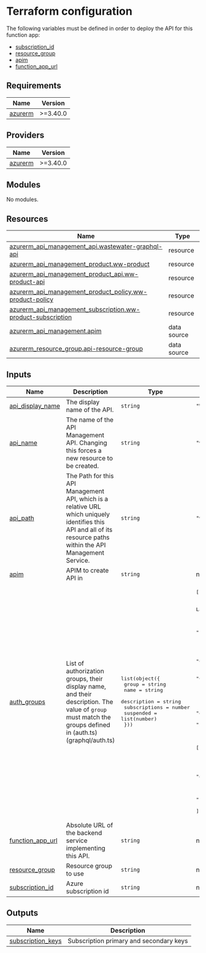 
# Terraform configuration

The following variables must be defined in order to deploy the API for this
function app:

- [subscription_id](#input_subscription_id)
- [resource_group](#input_resource_group)
- [apim](#input_apim)
- [function_app_url](#input_function_app_url)

<!-- BEGIN_TF_DOCS -->
## Requirements

| Name | Version |
|------|---------|
| <a name="requirement_azurerm"></a> [azurerm](#requirement\_azurerm) | >=3.40.0 |

## Providers

| Name | Version |
|------|---------|
| <a name="provider_azurerm"></a> [azurerm](#provider\_azurerm) | >=3.40.0 |

## Modules

No modules.

## Resources

| Name | Type |
|------|------|
| [azurerm_api_management_api.wastewater-graphql-api](https://registry.terraform.io/providers/hashicorp/azurerm/latest/docs/resources/api_management_api) | resource |
| [azurerm_api_management_product.ww-product](https://registry.terraform.io/providers/hashicorp/azurerm/latest/docs/resources/api_management_product) | resource |
| [azurerm_api_management_product_api.ww-product-api](https://registry.terraform.io/providers/hashicorp/azurerm/latest/docs/resources/api_management_product_api) | resource |
| [azurerm_api_management_product_policy.ww-product-policy](https://registry.terraform.io/providers/hashicorp/azurerm/latest/docs/resources/api_management_product_policy) | resource |
| [azurerm_api_management_subscription.ww-product-subscription](https://registry.terraform.io/providers/hashicorp/azurerm/latest/docs/resources/api_management_subscription) | resource |
| [azurerm_api_management.apim](https://registry.terraform.io/providers/hashicorp/azurerm/latest/docs/data-sources/api_management) | data source |
| [azurerm_resource_group.api-resource-group](https://registry.terraform.io/providers/hashicorp/azurerm/latest/docs/data-sources/resource_group) | data source |

## Inputs

| Name | Description | Type | Default | Required |
|------|-------------|------|---------|:--------:|
| <a name="input_api_display_name"></a> [api\_display\_name](#input\_api\_display\_name) | The display name of the API. | `string` | `"Wastewater GraphQL API"` | no |
| <a name="input_api_name"></a> [api\_name](#input\_api\_name) | The name of the API Management API. Changing this forces a new resource to be created. | `string` | `"wastewater-graphql-api"` | no |
| <a name="input_api_path"></a> [api\_path](#input\_api\_path) | The Path for this API Management API, which is a relative URL which uniquely identifies this API and all of its resource paths within the API Management Service. | `string` | `"wastewater"` | no |
| <a name="input_apim"></a> [apim](#input\_apim) | APIM to create API in | `string` | n/a | yes |
| <a name="input_auth_groups"></a> [auth\_groups](#input\_auth\_groups) | List of authorization groups, their display name, and their description. The value of `group` must match the groups defined in (auth.ts)(graphql/auth.ts) | <pre>list(object({<br>    group         = string<br>    name          = string<br>    description   = string<br>    subscriptions = number<br>    suspended     = list(number)<br>  }))</pre> | <pre>[<br>  {<br>    "description": "National Microbiology Laboratory",<br>    "group": "nml-lab",<br>    "name": "NML",<br>    "subscriptions": 15,<br>    "suspended": []<br>  },<br>  {<br>    "description": "Correctional Service Canada",<br>    "group": "csc",<br>    "name": "CSC",<br>    "subscriptions": 15,<br>    "suspended": []<br>  },<br>  {<br>    "description": "BC Centre for Disease Control",<br>    "group": "bccdc",<br>    "name": "BCCDC",<br>    "subscriptions": 15,<br>    "suspended": []<br>  },<br>  {<br>    "description": "Haines Junction (Yukon)",<br>    "group": "hnj",<br>    "name": "HNJ",<br>    "subscriptions": 15,<br>    "suspended": []<br>  }<br>]</pre> | no |
| <a name="input_function_app_url"></a> [function\_app\_url](#input\_function\_app\_url) | Absolute URL of the backend service implementing this API. | `string` | n/a | yes |
| <a name="input_resource_group"></a> [resource\_group](#input\_resource\_group) | Resource group to use | `string` | n/a | yes |
| <a name="input_subscription_id"></a> [subscription\_id](#input\_subscription\_id) | Azure subscription id | `string` | n/a | yes |

## Outputs

| Name | Description |
|------|-------------|
| <a name="output_subscription_keys"></a> [subscription\_keys](#output\_subscription\_keys) | Subscription primary and secondary keys |
<!-- END_TF_DOCS -->